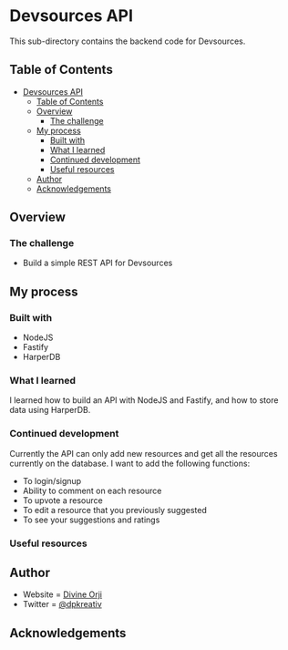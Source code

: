 # Devsources API

This sub-directory contains the backend code for Devsources.

## Table of Contents

- [Devsources API](#devsources-api)
  - [Table of Contents](#table-of-contents)
  - [Overview](#overview)
    - [The challenge](#the-challenge)
  - [My process](#my-process)
    - [Built with](#built-with)
    - [What I learned](#what-i-learned)
    - [Continued development](#continued-development)
    - [Useful resources](#useful-resources)
  - [Author](#author)
  - [Acknowledgements](#acknowledgements)

## Overview

### The challenge

- Build a simple REST API for Devsources

## My process

### Built with

- NodeJS
- Fastify
- HarperDB

### What I learned

I learned how to build an API with NodeJS and Fastify, and how to store data using HarperDB.

### Continued development

Currently the API can only add new resources and get all the resources currently on the database.
I want to add the following functions:

- To login/signup
- Ability to comment on each resource
- To upvote a resource
- To edit a resource that you previously suggested
- To see your suggestions and ratings

### Useful resources

## Author

- Website = [Divine Orji](https://dpkreativ.vercel.app)
- Twitter = [@dpkreativ](https://twitter.com/dpkreativ)

## Acknowledgements
